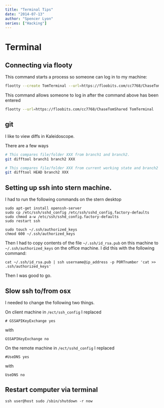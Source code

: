```yaml
---
title: "Terminal Tips"
date: "2014-07-13"
author: "Spencer Lyon"
series: ["Hacking"]
---
```



# Terminal

## Connecting via flooty

This command starts a process so someone can log in to my machine:

```bash
flootty --create TomTerminal --url=https://floobits.com/cc7768/ChaseTomShared --unsafe
```

This command allows someone to log in after the command above has been entered

```bash
flootty --url=https://floobits.com/cc7768/ChaseTomShared TomTerminal
```

## git

I like to view diffs in Kaleidoscope.

There are a few ways

```bash
# This compares file/folder XXX from branch1 and branch2.
git difftool branch1 branch2 XXX
```

```bash
# This compares file/folder XXX from current working state and branch2
git difftool HEAD branch2 XXX
```

## Setting up ssh into stern machine.

I had to run the following commands on the stern desktop

```
sudo apt-get install openssh-server
sudo cp /etc/ssh/sshd_config /etc/ssh/sshd_config.factory-defaults
sudo chmod a-w /etc/ssh/sshd_config.factory-defaults
sudo restart ssh

sudo touch ~/.ssh/authorized_keys
chmod 600 ~/.ssh/authorized_keys
```

Then I had to copy contents of the file `~/.ssh/id_rsa.pub`  on this machine to `~/.ssh/authorized_keys` on the office machine. I did this with the following command:

```
cat ~/.ssh/id_rsa.pub | ssh username@ip_address -p PORTnumber 'cat >> .ssh/authorized_keys'
```

Then I was good to go.

## Slow ssh to/from osx

I needed to change the following two things.

On client machine in `/ect/ssh_config` I replaced

```
# GSSAPIKeyExchange yes
```

with

```
GSSAPIKeyExchange no
```


On the remote machine in `/ect/sshd_config` I replaced

```
#UseDNS yes
```

with

```
UseDNS no
```

## Restart computer via terminal

```
ssh user@host sudo /sbin/shutdown -r now
```
